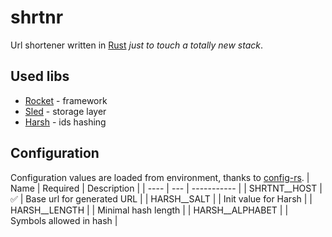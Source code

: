 # shrtnr
Url shortener written in [Rust](https://www.rust-lang.org/) *just to touch a totally new stack*.

## Used libs
* [Rocket](https://rocket.rs/) - framework
* [Sled](https://docs.rs/sled/0.34.7/sled/) - storage layer
* [Harsh](https://docs.rs/harsh/0.2.2) - ids hashing

## Configuration
Configuration values are loaded from environment, thanks to [config-rs](https://docs.rs/config/0.13.3).
| Name | Required | Description |
| ---- | --- | ----------- |
| SHRTNT__HOST | ✅ | Base url for generated URL |
| HARSH__SALT | | Init value for Harsh |
| HARSH__LENGTH | | Minimal hash length |
| HARSH__ALPHABET | | Symbols allowed in hash |
